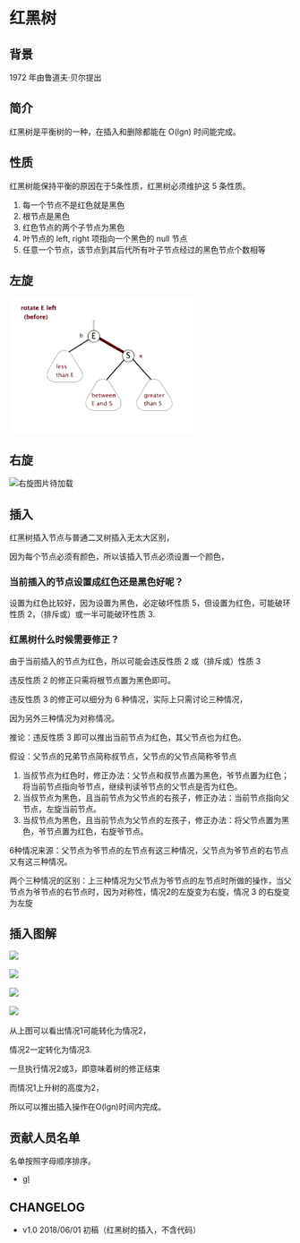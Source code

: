 ﻿# 红黑树

## 背景

1972 年由鲁道夫·贝尔提出

## 简介

红黑树是平衡树的一种，在插入和删除都能在 O(lgn) 时间能完成。

## 性质

红黑树能保持平衡的原因在于5条性质，红黑树必须维护这 5 条性质。

1. 每一个节点不是红色就是黑色
2. 根节点是黑色
3. 红色节点的两个子节点为黑色
4. 叶节点的 left, right 项指向一个黑色的 null 节点
5. 任意一个节点，该节点到其后代所有叶子节点经过的黑色节点个数相等

## 左旋

![左旋图片待加载](images/RedBlackTree_LeftRotate)

## 右旋

![右旋图片待加载](https://img-blog.csdn.net/20160418153412158)

## 插入

红黑树插入节点与普通二叉树插入无太大区别，

因为每个节点必须有颜色，所以该插入节点必须设置一个颜色，

### 当前插入的节点设置成红色还是黑色好呢？

设置为红色比较好，因为设置为黑色，必定破坏性质 5，但设置为红色，可能破环性质 2，（排斥或）或一半可能破环性质 3.

### 红黑树什么时候需要修正？

由于当前插入的节点为红色，所以可能会违反性质 2 或（排斥或）性质 3

违反性质 2 的修正只需将根节点置为黑色即可。

违反性质 3 的修正可以细分为 6 种情况，实际上只需讨论三种情况，

因为另外三种情况为对称情况。

推论：违反性质 3 即可以推出当前节点为红色，其父节点也为红色。

假设：父节点的兄弟节点简称叔节点，父节点的父节点简称爷节点

1.	当叔节点为红色时，修正办法：父节点和叔节点置为黑色，爷节点置为红色；将当前节点指向爷节点，继续判读爷节点的父节点是否为红色。
2.	当叔节点为黑色，且当前节点为父节点的右孩子，修正办法：当前节点指向父节点，左旋当前节点。
3.	当叔节点为黑色，且当前节点为父节点的左孩子，修正办法：将父节点置为黑色，爷节点置为红色，右旋爷节点。

6种情况来源：父节点为爷节点的左节点有这三种情况，父节点为爷节点的右节点又有这三种情况。

两个三种情况的区别：上三种情况为父节点为爷节点的左节点时所做的操作，当父节点为爷节点的右节点时，因为对称性，情况2的左旋变为右旋，情况 3 的右旋变为左旋

## 插入图解

![](https://img-blog.csdn.net/20160418232707603)

![](https://img-blog.csdn.net/20160418232714956)

![](https://img-blog.csdn.net/20160418233716201)

![](https://img-blog.csdn.net/20160418233759971)

从上图可以看出情况1可能转化为情况2，

情况2一定转化为情况3.

一旦执行情况2或3，即意味着树的修正结束

而情况1上升树的高度为2，

所以可以推出插入操作在O(lgn)时间内完成。

## 贡献人员名单

名单按照字母顺序排序。

* [gl](https://github.com/glbb)

## CHANGELOG

* v1.0 2018/06/01 初稿（红黑树的插入，不含代码）
